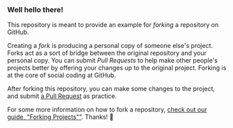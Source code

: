 ### Well hello there!

This repository is meant to provide an example for *forking* a repository on GitHub.

Creating a *fork* is producing a personal copy of someone else's project. 
Forks act as a sort of bridge between the original repository and your personal copy. 
You can submit *Pull Requests* to help make other people's projects better by offering 
your changes up to the original project. Forking is at the core of social coding at GitHub.

After forking this repository, you can make some changes to the project, 
and submit [a Pull Request](https://github.com/octocat/Spoon-Knife/pulls) as practice.

For some more information on how to fork a repository, [check out our guide, 
"Forking Projects""](http://guides.github.com/overviews/forking/). Thanks! :sparkling_heart:
